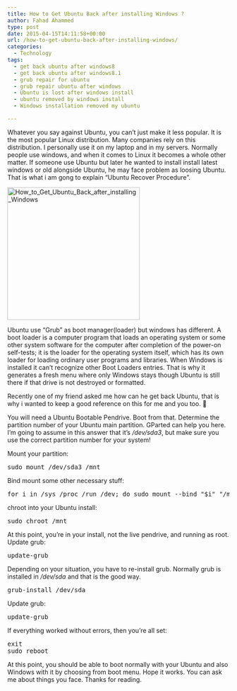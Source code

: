 ```yaml
---
title: How to Get Ubuntu Back after installing Windows ?
author: Fahad Ahammed
type: post
date: 2015-04-15T14:11:58+00:00
url: /how-to-get-ubuntu-back-after-installing-windows/
categories:
  - Technology
tags:
  - get back ubuntu after windows8
  - get back ubuntu after windows8.1
  - grub repair for ubuntu
  - grub repair ubuntu after windows
  - Ubuntu is lost after windows install
  - ubuntu removed by windows install
  - Windows installation removed my ubuntu

---
```

Whatever you say against Ubuntu, you can&#8217;t just make it less popular. It is the most popular Linux distribution. Many companies rely on this distribution. I personally use it on my laptop and in my servers. Normally people use windows, and when it comes to Linux it becomes a whole other matter. If someone use Ubuntu but later he wanted to install install latest windows or old alongside Ubuntu, he may face problem as loosing Ubuntu. That is what i am gong to explain &#8220;Ubuntu Recover Procedure&#8221;.<!--more-->

[<img loading="lazy" class="size-medium wp-image-2034 aligncenter" src="https://i0.wp.com/fahadahammed.com/wp-content/uploads/2015/04/How_to_Get_Ubuntu_Back_after_installing_Windows-300x300.png?resize=300%2C300" alt="How_to_Get_Ubuntu_Back_after_installing_Windows" width="300" height="300" srcset="https://i0.wp.com/fahadahammed.com/wp-content/uploads/2015/04/How_to_Get_Ubuntu_Back_after_installing_Windows.png?resize=300%2C300&ssl=1 300w, https://i0.wp.com/fahadahammed.com/wp-content/uploads/2015/04/How_to_Get_Ubuntu_Back_after_installing_Windows.png?resize=150%2C150&ssl=1 150w, https://i0.wp.com/fahadahammed.com/wp-content/uploads/2015/04/How_to_Get_Ubuntu_Back_after_installing_Windows.png?w=610&ssl=1 610w" sizes="(max-width: 300px) 100vw, 300px" data-recalc-dims="1" />][1]

Ubuntu use &#8220;Grub&#8221; as boot manager(loader) but windows has different. A boot loader is a computer program that loads an operating system or some other system software for the computer after completion of the power-on self-tests; it is the loader for the operating system itself, which has its own loader for loading ordinary user programs and libraries. When Windows is installed it can&#8217;t recognize other Boot Loaders entries. That is why it generates a fresh menu where only Windows stays though Ubuntu is still there if that drive is not destroyed or formatted.

Recently one of my friend asked me how can he get back Ubuntu, that is why i wanted to keep a good reference on this for me and you too. 🙂

You will need a Ubuntu Bootable Pendrive. Boot from that. Determine the partition number of your Ubuntu main partition. GParted can help you here. I&#8217;m going to assume in this answer that it&#8217;s _/dev/sda3_, but make sure you use the correct partition number for your system!

Mount your partition:

<pre>sudo mount /dev/sda3 /mnt</pre>

Bind mount some other necessary stuff:

<pre>for i in /sys /proc /run /dev; do sudo mount --bind "$i" "/mnt$i"; done</pre>

chroot into your Ubuntu install:

<pre>sudo chroot /mnt</pre>

At this point, you&#8217;re in your install, not the live pendrive, and running as root. Update grub:

<pre>update-grub</pre>

Depending on your situation, you have to re-install grub. Normally grub is installed in _/dev/sda_ and that is the good way.

<pre>grub-install /dev/sda</pre>

Update grub:

<pre>update-grub</pre>

If everything worked without errors, then you&#8217;re all set:

<pre>exit
sudo reboot</pre>

At this point, you should be able to boot normally with your Ubuntu and also Windows with it by choosing from boot menu. Hope it works. You can ask me about things you face. Thanks for reading.

 [1]: https://i0.wp.com/fahadahammed.com/wp-content/uploads/2015/04/How_to_Get_Ubuntu_Back_after_installing_Windows.png